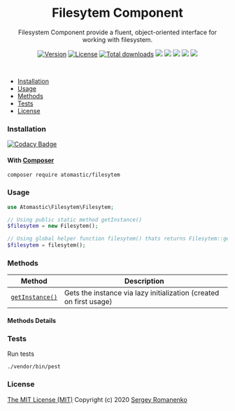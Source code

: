 <h1 align="center">Filesytem Component</h1>
<p align="center">
Filesystem Component provide a fluent, object-oriented interface for working with filesystem.
</p>
<p align="center">
<a href="https://github.com/atomastic/filesytem/releases"><img alt="Version" src="https://img.shields.io/github/release/atomastic/filesytem.svg?label=version&color=green"></a> <a href="https://github.com/atomastic/filesytem"><img src="https://img.shields.io/badge/license-MIT-blue.svg?color=green" alt="License"></a> <a href="https://github.com/atomastic/filesytem"><img src="https://img.shields.io/github/downloads/atomastic/filesytem/total.svg?color=green" alt="Total downloads"></a> <img src="https://github.com/atomastic/filesytem/workflows/Static%20Analysis/badge.svg?branch=dev"> <img src="https://github.com/atomastic/filesytem/workflows/Tests/badge.svg">
  <a href="https://app.codacy.com/gh/atomastic/filesytem?utm_source=github.com&utm_medium=referral&utm_content=atomastic/filesytem&utm_campaign=Badge_Grade_Dashboard"><img src="https://api.codacy.com/project/badge/Grade/72b4dc84c20145e1b77dc0004a3c8e3d"></a> <a href="https://codeclimate.com/github/atomastic/filesytem/maintainability"><img src="https://api.codeclimate.com/v1/badges/4aff5282f051b4aebe22/maintainability" /></a> <a href="https://app.fossa.com/projects/git%2Bgithub.com%2Fatomastic%2Ffilesytem?ref=badge_shield" alt="FOSSA Status"><img src="https://app.fossa.com/api/projects/git%2Bgithub.com%2Fatomastic%2Ffilesytem.svg?type=shield"/></a>
</p>

<br>

* [Installation](#installation)
* [Usage](#usage)
* [Methods](#methods)
* [Tests](#tests)
* [License](#license)

### Installation

[![Codacy Badge](https://api.codacy.com/project/badge/Grade/990baa96ada542f9ae21a41c2a25ddf9)](https://app.codacy.com/gh/atomastic/filesystem?utm_source=github.com&utm_medium=referral&utm_content=atomastic/filesystem&utm_campaign=Badge_Grade)

#### With [Composer](https://getcomposer.org)

```
composer require atomastic/filesytem
```

### Usage

```php
use Atomastic\Filesytem\Filesytem;

// Using public static method getInstance()
$filesytem = new Filesytem();

// Using global helper function filesytem() thats returns Filesytem::getInstance()
$filesytem = filesytem();
```

### Methods

| Method | Description |
|---|---|
| <a href="#filesytem_">`getInstance()`</a> | Gets the instance via lazy initialization (created on first usage) |

#### Methods Details

### Tests

Run tests

```
./vendor/bin/pest
```

### License
[The MIT License (MIT)](https://github.com/atomastic/filesytem/blob/master/LICENSE.txt)
Copyright (c) 2020 [Sergey Romanenko](https://github.com/Awilum)
